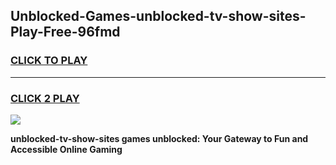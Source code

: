 
## Unblocked-Games-unblocked-tv-show-sites-Play-Free-96fmd
<h3>
<a href="https://premium76.site?title=unblocked-tv-show-sites&ref=23A">CLICK TO PLAY</a></h3>
<hr>

<h3>
<a href="https://premium76.site?title=unblocked-tv-show-sites&ref=23A">CLICK 2 PLAY</a>
  
</h3>

<a href="https://premium76.site?title=unblocked-tv-show-sites&ref=23A"><img src="https://clearcache.store/games.png"></a>


**unblocked-tv-show-sites games unblocked: Your Gateway to Fun and Accessible Online Gaming**
